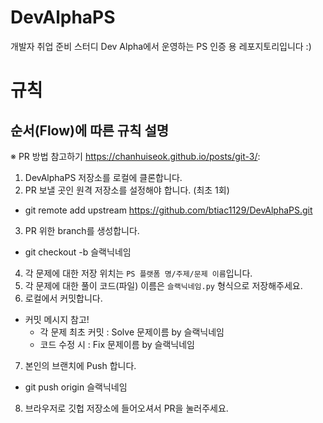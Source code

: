 # DevAlphaPS
개발자 취업 준비 스터디 Dev Alpha에서 운영하는 PS 인증 용 레포지토리입니다 :)

# 규칙

## 순서(Flow)에 따른 규칙 설명

※ PR 방법 참고하기 https://chanhuiseok.github.io/posts/git-3/:

1. DevAlphaPS 저장소를 로컬에 클론합니다.
2. PR 보낼 곳인 원격 저장소를 설정해야 합니다. (최초 1회)
- git remote add upstream https://github.com/btiac1129/DevAlphaPS.git
3. PR 위한 branch를 생성합니다.
- git checkout -b 슬랙닉네임
4. 각 문제에 대한 저장 위치는 `PS 플랫폼 명/주제/문제 이름`입니다.
5. 각 문제에 대한 풀이 코드(파일) 이름은 `슬랙닉네임.py` 형식으로 저장해주세요.
6. 로컬에서 커밋합니다. 
- 커밋 메시지 참고!
  - 각 문제 최초 커밋 : Solve 문제이름 by 슬랙닉네임
  - 코드 수정 시 : Fix 문제이름 by 슬랙닉네임
7. 본인의 브랜치에 Push 합니다.
- git push origin 슬랙닉네임
8. 브라우저로 깃헙 저장소에 들어오셔서 PR을 눌러주세요.



